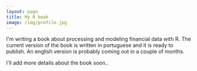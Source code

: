 ```yaml
---
layout: page
title: My R book
image: /img/profile.jpg
---
```


I'm writing a book about processing and modeling financial data with R. The current version of the book is written in portuguese and it is ready to publish. An english version is probably coming out in a couple of months. 

I'll add more details about the book soon..